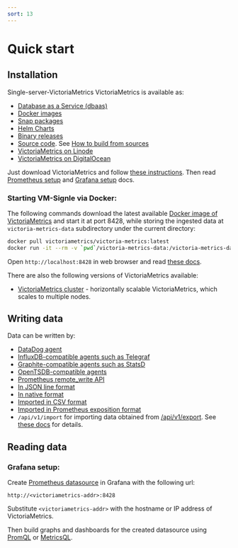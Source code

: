 ```yaml
---
sort: 13
---
```


# Quick start

## Installation

Single-server-VictoriaMetrics VictoriaMetrics is available as:

* [Database as a Service (dbaas)](https://aws.amazon.com/marketplace/pp/prodview-4tbfq5icmbmyc)
* [Docker images](https://hub.docker.com/r/victoriametrics/victoria-metrics/) 
* [Snap packages](https://snapcraft.io/victoriametrics)
* [Helm Charts](https://github.com/VictoriaMetrics/helm-charts#list-of-charts)
* [Binary releases](https://github.com/VictoriaMetrics/VictoriaMetrics/releases)
* [Source code](https://github.com/VictoriaMetrics/VictoriaMetrics). See [How to build from sources](https://docs.victoriametrics.com/Single-server-VictoriaMetrics.html#how-to-build-from-sources)
* [VictoriaMetrics on Linode](https://www.linode.com/marketplace/apps/victoriametrics/victoriametrics/)
* [VictoriaMetrics on DigitalOcean](https://marketplace.digitalocean.com/apps/victoriametrics-single)

Just download VictoriaMetrics and follow [these instructions](#how-to-start-victoriametrics).
Then read [Prometheus setup](#prometheus-setup) and [Grafana setup](#grafana-setup) docs.

### Starting VM-Signle via Docker:

The following commands download the latest available [Docker image of VictoriaMetrics](https://hub.docker.com/r/victoriametrics/victoria-metrics) and start it at port 8428, while storing the ingested data at `victoria-metrics-data` subdirectory under the current directory:

```bash
docker pull victoriametrics/victoria-metrics:latest
docker run -it --rm -v `pwd`/victoria-metrics-data:/victoria-metrics-data -p 8428:8428 victoriametrics/victoria-metrics:latest
```

Open `http://localhost:8428` in web browser and read [these docs](https://docs.victoriametrics.com/#operation).

There are also the following versions of VictoriaMetrics available:

* [VictoriaMetrics cluster](https://docs.victoriametrics.com/Cluster-VictoriaMetrics.html) - horizontally scalable VictoriaMetrics, which scales to multiple nodes.

## Writing data

Data can be written by:

* [DataDog agent](https://docs.victoriametrics.com/Single-server-VictoriaMetrics.html#how-to-send-data-from-datadog-agent)
* [InfluxDB-compatible agents such as Telegraf](https://docs.victoriametrics.com/Single-server-VictoriaMetrics.html#how-to-send-data-from-influxdb-compatible-agents-such-as-telegraf)
* [Graphite-compatible agents such as StatsD](https://docs.victoriametrics.com/Single-server-VictoriaMetrics.html#how-to-send-data-from-graphite-compatible-agents-such-as-statsd)
* [OpenTSDB-compatible agents](https://docs.victoriametrics.com/Single-server-VictoriaMetrics.html#how-to-send-data-from-opentsdb-compatible-agents)
* [Prometheus remote_write API](https://prometheus.io/docs/prometheus/latest/configuration/configuration/#remote_write)
* [In JSON line format](https://docs.victoriametrics.com/Single-server-VictoriaMetrics.html#how-to-import-data-in-json-line-format)
* [In native format](https://docs.victoriametrics.com/Single-server-VictoriaMetrics.html#how-to-import-data-in-native-format)
* [Imported in CSV format](https://docs.victoriametrics.com/Single-server-VictoriaMetrics.html#how-to-import-csv-data)
* [Imported in Prometheus exposition format](https://docs.victoriametrics.com/Single-server-VictoriaMetrics.html#how-to-import-data-in-prometheus-exposition-format)
* `/api/v1/import` for importing data obtained from [/api/v1/export](#how-to-export-data-in-json-line-format).
 See [these docs](#how-to-import-data-in-json-line-format) for details.

## Reading data

### Grafana setup:

Create [Prometheus datasource](http://docs.grafana.org/features/datasources/prometheus/) in Grafana with the following url:

```url
http://<victoriametrics-addr>:8428
```

Substitute `<victoriametrics-addr>` with the hostname or IP address of VictoriaMetrics.

Then build graphs and dashboards for the created datasource using [PromQL](https://prometheus.io/docs/prometheus/latest/querying/basics/) or [MetricsQL](https://docs.victoriametrics.com/MetricsQL.html).
